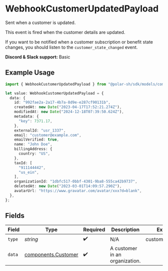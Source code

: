 # WebhookCustomerUpdatedPayload

Sent when a customer is updated.

This event is fired when the customer details are updated.

If you want to be notified when a customer subscription or benefit state changes, you should listen to the `customer_state_changed` event.

**Discord & Slack support:** Basic

## Example Usage

```typescript
import { WebhookCustomerUpdatedPayload } from "@polar-sh/sdk/models/components/webhookcustomerupdatedpayload.js";

let value: WebhookCustomerUpdatedPayload = {
  data: {
    id: "992fae2a-2a17-4b7a-8d9e-e287cf90131b",
    createdAt: new Date("2023-04-17T17:52:21.274Z"),
    modifiedAt: new Date("2024-12-18T07:39:50.624Z"),
    metadata: {
      "key": 7371.17,
    },
    externalId: "usr_1337",
    email: "customer@example.com",
    emailVerified: true,
    name: "John Doe",
    billingAddress: {
      country: "US",
    },
    taxId: [
      "911144442",
      "us_ein",
    ],
    organizationId: "1dbfc517-0bbf-4301-9ba8-555ca42b9737",
    deletedAt: new Date("2023-03-01T14:09:57.290Z"),
    avatarUrl: "https://www.gravatar.com/avatar/xxx?d=blank",
  },
};
```

## Fields

| Field                                                      | Type                                                       | Required                                                   | Description                                                | Example                                                    |
| ---------------------------------------------------------- | ---------------------------------------------------------- | ---------------------------------------------------------- | ---------------------------------------------------------- | ---------------------------------------------------------- |
| `type`                                                     | *string*                                                   | :heavy_check_mark:                                         | N/A                                                        | customer.updated                                           |
| `data`                                                     | [components.Customer](../../models/components/customer.md) | :heavy_check_mark:                                         | A customer in an organization.                             |                                                            |